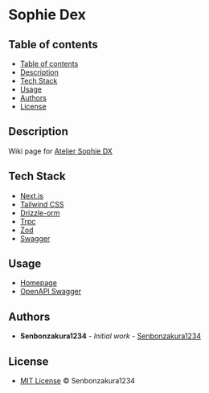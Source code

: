 <h1>Sophie Dex</h1>

## <a id="table-of-contents" />Table of contents

-  [Table of contents](#table-of-contents)
-  [Description](#description)
-  [Tech Stack](#tech-stack)
-  [Usage](#usage)
-  [Authors](#authors)
-  [License](#license)

## <a id="description" />Description

Wiki page for [Atelier Sophie DX](https://store.steampowered.com/app/1502970/Atelier_Sophie_The_Alchemist_of_the_Mysterious_Book_DX)

## <a id="tech-stack" />Tech Stack

-  [Next.js](https://nextjs.org)
-  [Tailwind CSS](https://tailwindcss.com)
-  [Drizzle-orm](https://orm.drizzle.team)
-  [Trpc](https://trpc.io)
-  [Zod](https://zod.dev)
-  [Swagger](https://swagger.io)

## <a id="usage" />Usage

-  [Homepage](https://sophie-dex.vercel.app)
-  [OpenAPI Swagger](https://sophie-dex.vercel.app/api-doc)

## <a id="authors" />Authors

-  **Senbonzakura1234** - _Initial work_ - [Senbonzakura1234](https://github.com/Senbonzakura1234)

## <a id="license" />License

-  [MIT License](https://github.com/Senbonzakura1234/sophie-dex/blob/main/LICENSE) © Senbonzakura1234
